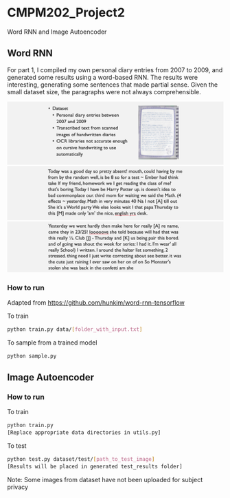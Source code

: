 # CMPM202_Project2
Word RNN and Image Autoencoder

## Word RNN
For part 1, I compiled my own personal diary entries from 2007 to 2009, and generated some results using a word-based RNN. The results were interesting, generating some sentences that made partial sense. Given the small dataset size, the paragraphs were not always comprehensible. 

![](ppt1.png)  
![](ppt2.png)
![](ppt3.png)

### How to run
Adapted from https://github.com/hunkim/word-rnn-tensorflow

To train
```bash
python train.py data/[folder_with_input.txt]
```

To sample from a trained model
```bash
python sample.py
```

## Image Autoencoder

### How to run

To train
```bash
python train.py
[Replace appropriate data directories in utils.py]
```
To test
```bash
python test.py dataset/test/[path_to_test_image]
[Results will be placed in generated test_results folder]
```

Note: Some images from dataset have not been uploaded for subject privacy 
